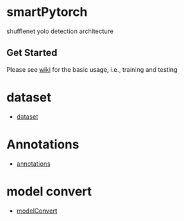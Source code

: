# smartPytorch
shufflenet yolo detection architecture

## Get Started
Please see [wiki](https://github.com/MiniBullLab/HV_YOLO/wiki) for the basic usage, i.e., training and testing

# dataset
  * [dataset](https://github.com/lpj0822/dataset_process)
# Annotations
  * [annotations](https://github.com/lpj0822/auto_sample_mark)
# model convert
  * [modelConvert](https://github.com/lpj0822/ML_model_convert)
